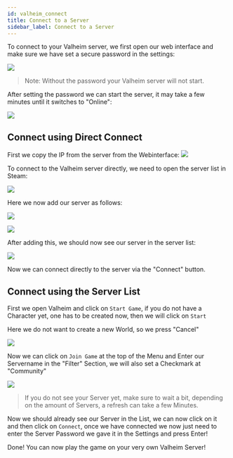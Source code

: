 ```yaml
---
id: valheim_connect
title: Connect to a Server
sidebar_label: Connect to a Server
---
```


To connect to your Valheim server, we first open our web interface and make sure we have set a secure password in the settings:

![](https://screensaver01.zap-hosting.com/index.php/s/Lf58LHFQX72tK49/preview)

> Note: Without the password your Valheim server will not start.

After setting the password we can start the server, it may take a few minutes until it switches to "Online":

![](https://screensaver01.zap-hosting.com/index.php/s/D83iNmMQHtJmgTp/preview)

## Connect using Direct Connect

First we copy the IP from the server from the Webinterface:
![](https://screensaver01.zap-hosting.com/index.php/s/NJZoDEsmo6H8Bdc/preview)


To connect to the Valheim server directly, we need to open the server list in Steam:

![](https://screensaver01.zap-hosting.com/index.php/s/WaPYS6qowjidXjm/preview)

Here we now add our server as follows:

![](https://screensaver01.zap-hosting.com/index.php/s/ymSyerFEkCCKzyc/preview)

![](https://screensaver01.zap-hosting.com/index.php/s/PM5MkKTksKqPwpP/preview)

After adding this, we should now see our server in the server list:

![](https://screensaver01.zap-hosting.com/index.php/s/BBiyLn2QdffQCrX/preview)

Now we can connect directly to the server via the "Connect" button.


## Connect using the Server List
First we open Valheim and click on `Start Game`, if you do not have a Character yet, one has to be created now, then we will click on `Start`


Here we do not want to create a new World, so we press "Cancel"

![](https://screensaver01.zap-hosting.com/index.php/s/8LetLjTjmgyBf2a/preview)

Now we can click on `Join Game` at the top of the Menu and Enter our Servername in the "Filter" Section, we will also set a Checkmark at "Community"

![](https://screensaver01.zap-hosting.com/index.php/s/YJg8Mj35RbXwtJH/preview)

> If you do not see your Server yet, make sure to wait a bit, depending on the amount of Servers, a refresh can take a few Minutes.

Now we should already see our Server in the List, we can now click on it and then click on `Connect`, once we have connected we now just need to enter the Server Password we gave it in the Settings and press Enter!

Done! You can now play the game on your very own Valheim Server!

